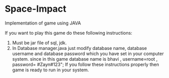 # Space-Impact
Implementation of game using JAVA


  If you want to play this game do  these following instructions:
 1) Must be jar file of sql, jdk.
 2) In Database manager.java just modify database name, database username and database password which you have set in your computer system. since in this game  database name is bhavi , username=root , password= #Zayn#123"; If you follow these instructions properly then  game is ready to run in your system.
